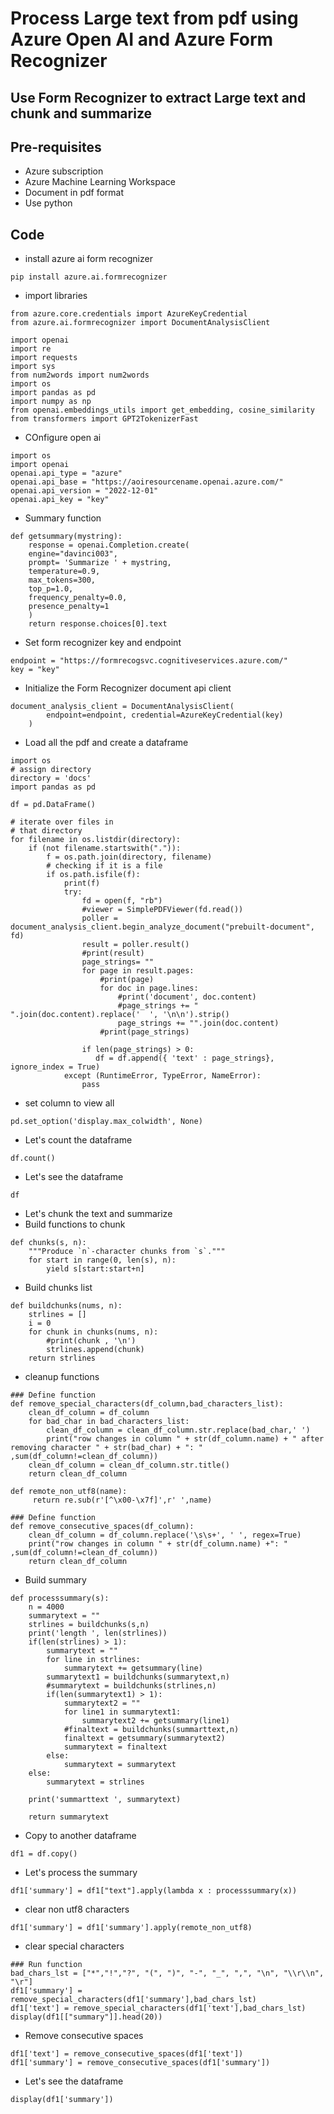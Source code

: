 # Process Large text from pdf using Azure Open AI and Azure Form Recognizer

## Use Form Recognizer to extract Large text and chunk and summarize

## Pre-requisites

- Azure subscription
- Azure Machine Learning Workspace
- Document in pdf format
- Use python

## Code

- install azure ai form recognizer

```
pip install azure.ai.formrecognizer
```

- import libraries

```
from azure.core.credentials import AzureKeyCredential
from azure.ai.formrecognizer import DocumentAnalysisClient

import openai
import re
import requests
import sys
from num2words import num2words
import os
import pandas as pd
import numpy as np
from openai.embeddings_utils import get_embedding, cosine_similarity
from transformers import GPT2TokenizerFast
```

- COnfigure open ai

```
import os
import openai
openai.api_type = "azure"
openai.api_base = "https://aoiresourcename.openai.azure.com/"
openai.api_version = "2022-12-01"
openai.api_key = "key"
```

- Summary function

```
def getsummary(mystring):
    response = openai.Completion.create(
    engine="davinci003",
    prompt= 'Summarize ' + mystring,
    temperature=0.9,
    max_tokens=300,
    top_p=1.0,
    frequency_penalty=0.0,
    presence_penalty=1
    )
    return response.choices[0].text
```

- Set form recognizer key and endpoint

```
endpoint = "https://formrecogsvc.cognitiveservices.azure.com/"
key = "key"
```

- Initialize the Form Recognizer document api client

```
document_analysis_client = DocumentAnalysisClient(
        endpoint=endpoint, credential=AzureKeyCredential(key)
    )
```

- Load all the pdf and create a dataframe

```
import os
# assign directory
directory = 'docs'
import pandas as pd

df = pd.DataFrame()
 
# iterate over files in
# that directory
for filename in os.listdir(directory):
    if (not filename.startswith(".")):
        f = os.path.join(directory, filename)
        # checking if it is a file
        if os.path.isfile(f):
            print(f)
            try:
                fd = open(f, "rb")
                #viewer = SimplePDFViewer(fd.read())
                poller = document_analysis_client.begin_analyze_document("prebuilt-document", fd)
                result = poller.result()
                #print(result)
                page_strings= ""
                for page in result.pages:
                    #print(page)
                    for doc in page.lines:
                        #print('document', doc.content)
                        #page_strings += " ".join(doc.content).replace('  ', '\n\n').strip()
                        page_strings += "".join(doc.content)
                    #print(page_strings)

                if len(page_strings) > 0:
                   df = df.append({ 'text' : page_strings}, ignore_index = True)  
            except (RuntimeError, TypeError, NameError):
                pass
```

- set column to view all

```
pd.set_option('display.max_colwidth', None)
```

- Let's count the dataframe

```
df.count()
```

- Let's see the dataframe

```
df
```

- Let's chunk the text and summarize
- Build functions to chunk
  
```
def chunks(s, n):
    """Produce `n`-character chunks from `s`."""
    for start in range(0, len(s), n):
        yield s[start:start+n]
```

- Build chunks list

```
def buildchunks(nums, n):
    strlines = []
    i = 0
    for chunk in chunks(nums, n):
        #print(chunk , '\n')
        strlines.append(chunk)
    return strlines
```

- cleanup functions

```
### Define function
def remove_special_characters(df_column,bad_characters_list):
    clean_df_column = df_column
    for bad_char in bad_characters_list:
        clean_df_column = clean_df_column.str.replace(bad_char,' ')
        print("row changes in column " + str(df_column.name) + " after removing character " + str(bad_char) + ": " ,sum(df_column!=clean_df_column))
    clean_df_column = clean_df_column.str.title()
    return clean_df_column

def remote_non_utf8(name):
     return re.sub(r'[^\x00-\x7f]',r' ',name)

### Define function
def remove_consecutive_spaces(df_column):
    clean_df_column = df_column.replace('\s\s+', ' ', regex=True)
    print("row changes in column " + str(df_column.name) +": " ,sum(df_column!=clean_df_column))
    return clean_df_column
```

- Build summary

```
def processsummary(s):
    n = 4000
    summarytext = ""
    strlines = buildchunks(s,n)
    print('length ', len(strlines))
    if(len(strlines) > 1):
        summarytext = ""
        for line in strlines:
            summarytext += getsummary(line)
        summarytext1 = buildchunks(summarytext,n)
        #summarytext = buildchunks(strlines,n)
        if(len(summarytext1) > 1):
            summarytext2 = ""
            for line1 in summarytext1:
                summarytext2 += getsummary(line1)
            #finaltext = buildchunks(summarttext,n)
            finaltext = getsummary(summarytext2)
            summarytext = finaltext
        else:
            summarytext = summarytext
    else:
        summarytext = strlines
        
    print('summarttext ', summarytext)
    
    return summarytext
```

- Copy to another dataframe

```
df1 = df.copy()
```

- Let's process the summary

```
df1['summary'] = df1["text"].apply(lambda x : processsummary(x))
```

- clear non utf8 characters

```
df1['summary'] = df1['summary'].apply(remote_non_utf8)
```

- clear special characters

```
### Run function
bad_chars_lst = ["*","!","?", "(", ")", "-", "_", ",", "\n", "\\r\\n", "\r"]
df1['summary'] = remove_special_characters(df1['summary'],bad_chars_lst)
df1['text'] = remove_special_characters(df1['text'],bad_chars_lst)
display(df1[["summary"]].head(20))
```

- Remove consecutive spaces

```
df1['text'] = remove_consecutive_spaces(df1['text'])
df1['summary'] = remove_consecutive_spaces(df1['summary'])
```

- Let's see the dataframe

```
display(df1['summary'])
```